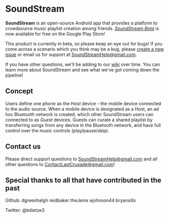 # SoundStream

**SoundStream** is an open-source Android app that provides a platform to crowdsource music playlist creation among friends. [*SoundStream Beta*](http://goo.gl/k0tXFT) is now available for free on the Google Play Store!

This product is currently in beta, so please keep an eye out for bugs! If you come across a scenario which you think may be a bug, please [create a new issue](https://github.com/TheLastCrusade/SoundStream/issues/new) or email us for support at SoundStreamHelp@gmail.com.

If you have other questions, we'll be adding to our [wiki](https://github.com/TheLastCrusade/SoundStream/wiki) over time. You can learn more about SoundStream and see what we've got coming down the pipeline!

## Concept

Users define one phone as the *Host* device - the mobile device connected to the audio source. When a mobile device is designated as a Host, an ad hoc Bluetooth network is created, which other SoundStream users can connected to as *Guest* devices. Guests can curate a shared playlist by transferring songs from any device in the Bluetooth network, and have full control over the music controls (play/pause/skip).

## Contact us

Please direct support questions to SoundStreamHelp@gmail.com and all other questions to ContactLastCrusade@gmail.com!

## Special thanks to all that have contributed in the past
Github:
dgreenhalgh
reidbaker
theJenix
ejohnson44
bryansills

Twitter:
@kdietze3 

